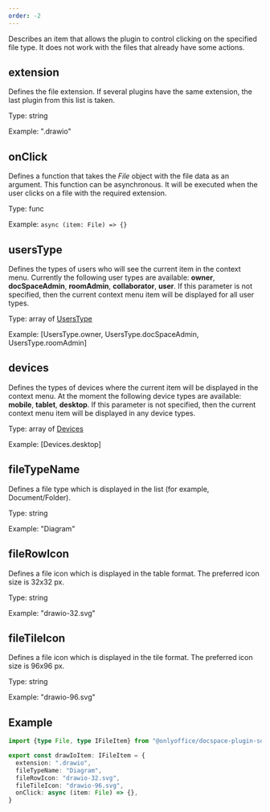 ```yaml
---
order: -2
---
```


Describes an item that allows the plugin to control clicking on the specified file type. It does not work with the files that already have some actions.

## extension

Defines the file extension. If several plugins have the same extension, the last plugin from this list is taken.

Type: string

Example: ".drawio"

## onClick

Defines a function that takes the *File* object with the file data as an argument. This function can be asynchronous. It will be executed when the user clicks on a file with the required extension.

Type: func

Example: `async (item: File) => {}`

## usersType

Defines the types of users who will see the current item in the context menu. Currently the following user types are available: **owner**, **docSpaceAdmin**, **roomAdmin**, **collaborator**, **user**. If this parameter is not specified, then the current context menu item will be displayed for all user types.

Type: array of [UsersType](https://github.com/ONLYOFFICE/docspace-plugin-sdk/blob/master/src/enums/UsersType.ts)

Example: \[UsersType.owner, UsersType.docSpaceAdmin, UsersType.roomAdmin]

## devices

Defines the types of devices where the current item will be displayed in the context menu. At the moment the following device types are available: **mobile**, **tablet**, **desktop**. If this parameter is not specified, then the current context menu item will be displayed in any device types.

Type: array of [Devices](https://github.com/ONLYOFFICE/docspace-plugin-sdk/blob/master/src/enums/Devices.ts)

Example: \[Devices.desktop]

## fileTypeName

Defines a file type which is displayed in the list (for example, Document/Folder).

Type: string

Example: "Diagram"

## fileRowIcon

Defines a file icon which is displayed in the table format. The preferred icon size is 32x32 px.

Type: string

Example: "drawio-32.svg"

## fileTileIcon

Defines a file icon which is displayed in the tile format. The preferred icon size is 96x96 px.

Type: string

Example: "drawio-96.svg"

## Example

``` ts
import {type File, type IFileItem} from "@onlyoffice/docspace-plugin-sdk"

export const drawIoItem: IFileItem = {
  extension: ".drawio",
  fileTypeName: "Diagram",
  fileRowIcon: "drawio-32.svg",
  fileTileIcon: "drawio-96.svg",
  onClick: async (item: File) => {},
}
```
